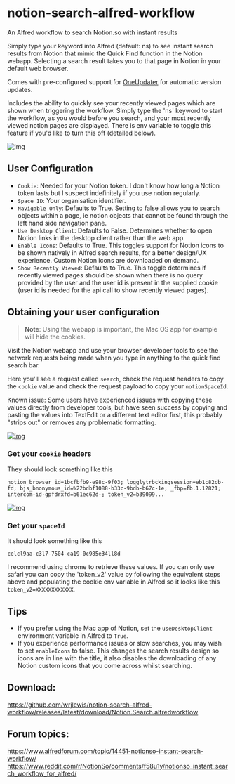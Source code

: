 # notion-search-alfred-workflow
An Alfred workflow to search Notion.so with instant results

Simply type your keyword into Alfred (default: ns) to see instant search results from Notion that mimic the Quick Find function in the Notion webapp. Selecting a search result takes you to that page in Notion in your default web browser.

Comes with pre-configured support for [OneUpdater](https://github.com/vitorgalvao/alfred-workflows/tree/master/OneUpdater) for automatic version updates.

Includes the ability to quickly see your recently viewed pages which are shown when triggering the workflow. Simply type the 'ns' keyword to start the workflow, as you would before you search, and your most recently viewed notion pages are displayed. There is env variable to toggle this feature if you'd like to turn this off (detailed below).

![img](https://github.com/wrjlewis/notion-search-alfred-workflow/blob/31d36ee9e75c343045f2a1f313b03373669a7730/notion-demo.gif)

## User Configuration

- `Cookie`: Needed for your Notion token. I don't know how long a Notion token lasts but I suspect indefinitely if you use notion regularly.
- `Space ID`: Your organisation identifier.
- `Navigable Only`: Defaults to True. Setting to false allows you to search objects within a page, ie notion objects that cannot be found through the left hand side navigation pane.
- `Use Desktop Client`: Defaults to False. Determines whether to open Notion links in the desktop client rather than the web app.
- `Enable Icons`: Defaults to True. This toggles support for Notion icons to be shown natively in Alfred search results, for a better design/UX experience. Custom Notion icons are downloaded on demand.
- `Show Recently Viewed`: Defaults to True. This toggle determines if recently viewed pages should be shown when there is no query provided by the user and the user id is present in the supplied cookie (user id is needed for the api call to show recently viewed pages).

## Obtaining your user configuration

> **Note**: Using the webapp is important, the Mac OS app for example will hide the cookies.

Visit the Notion webapp and use your browser developer tools to see the network requests being made when you type in anything to the quick find search bar.

Here you'll see a request called `search`, check the request headers to copy the `cookie` value and check the request payload to copy your `notionSpaceId`.

Known issue: Some users have experienced issues with copying these values directly from developer tools, but have seen success by copying and pasting the values into TextEdit or a different text editor first, this probably "strips out" or removes any problematic formatting.

[![img](https://i.imgur.com/ytewFzE.gif)](https://i.imgur.com/ytewFzE.gif)


### Get your `cookie` headers
They should look something like this

```
notion_browser_id=1bcfbfb9-e98c-9f03; logglytrbckingsession=eb1c82cb-fd; bjs_bnonymous_id=%22bdbf1088-b33c-9bdb-b67c-1e; _fbp=fb.1.12821; intercom-id-gpfdrxfd=b61ec62d-; token_v2=b39099...

```

[![img](https://github.com/wrjlewis/notion-search-alfred-workflow/blob/master/cookie.png)](https://github.com/wrjlewis/notion-search-alfred-workflow/blob/master/spaceId.png)


### Get your `spaceId`
It should look something like this

```
celcl9aa-c3l7-7504-ca19-0c985e34ll8d
```

I recommend using chrome to retrieve these values. If you can only use safari you can copy the 'token_v2' value by following the equivalent steps above and populating the cookie env variable in Alfred so it looks like this `token_v2=XXXXXXXXXXXX`.

## Tips

- If you prefer using the Mac app of Notion, set the `useDesktopClient` environment variable in Alfred to `True`.
- If you experience performance issues or slow searches, you may wish to set `enableIcons` to false. This changes the search results design so icons are in line with the title, it also disables the downloading of any Notion custom icons that you come across whilst searching.

## Download:
https://github.com/wrjlewis/notion-search-alfred-workflow/releases/latest/download/Notion.Search.alfredworkflow

## Forum topics:
https://www.alfredforum.com/topic/14451-notionso-instant-search-workflow/
https://www.reddit.com/r/NotionSo/comments/f58u1y/notionso_instant_search_workflow_for_alfred/
